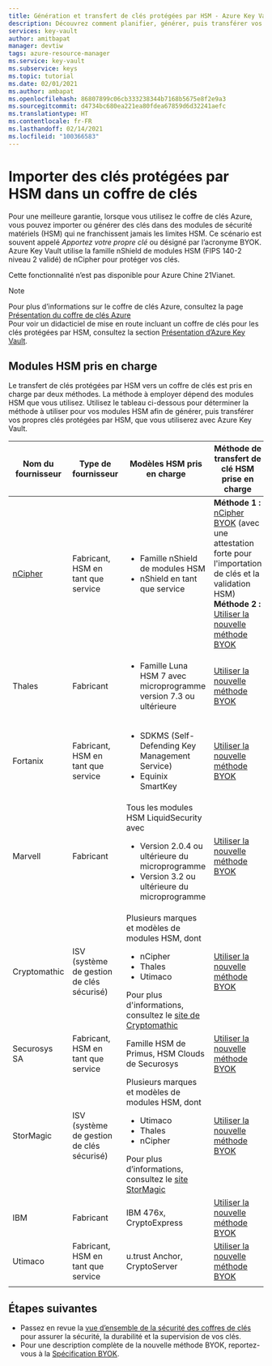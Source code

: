 ```yaml
---
title: Génération et transfert de clés protégées par HSM - Azure Key Vault
description: Découvrez comment planifier, générer, puis transférer vos propres clés protégées par HSM à utiliser avec Azure Key Vault. Cette méthode est également appelée BYOK (Bring Your Own Key, ou apportez votre propre clé).
services: key-vault
author: amitbapat
manager: devtiw
tags: azure-resource-manager
ms.service: key-vault
ms.subservice: keys
ms.topic: tutorial
ms.date: 02/01/2021
ms.author: ambapat
ms.openlocfilehash: 86807899c06cb333238344b7168b5675e8f2e9a3
ms.sourcegitcommit: d4734bc680ea221ea80fdea67859d6d32241aefc
ms.translationtype: HT
ms.contentlocale: fr-FR
ms.lasthandoff: 02/14/2021
ms.locfileid: "100366583"
---
```

# <a name="import-hsm-protected-keys-to-key-vault"></a>Importer des clés protégées par HSM dans un coffre de clés

Pour une meilleure garantie, lorsque vous utilisez le coffre de clés Azure, vous pouvez importer ou générer des clés dans des modules de sécurité matériels (HSM) qui ne franchissent jamais les limites HSM. Ce scénario est souvent appelé *Apportez votre propre clé* ou désigné par l’acronyme BYOK. Azure Key Vault utilise la famille nShield de modules HSM (FIPS 140-2 niveau 2 validé) de nCipher pour protéger vos clés.

Cette fonctionnalité n’est pas disponible pour Azure Chine 21Vianet.

> [!NOTE]
> Pour plus d’informations sur le coffre de clés Azure, consultez la page [Présentation du coffre de clés Azure](../general/overview.md)  
> Pour voir un didacticiel de mise en route incluant un coffre de clés pour les clés protégées par HSM, consultez la section [ Présentation d’Azure Key Vault](../general/overview.md).

## <a name="supported-hsms"></a>Modules HSM pris en charge

Le transfert de clés protégées par HSM vers un coffre de clés est pris en charge par deux méthodes. La méthode à employer dépend des modules HSM que vous utilisez. Utilisez le tableau ci-dessous pour déterminer la méthode à utiliser pour vos modules HSM afin de générer, puis transférer vos propres clés protégées par HSM, que vous utiliserez avec Azure Key Vault. 

|Nom du fournisseur|Type de fournisseur|Modèles HSM pris en charge|Méthode de transfert de clé HSM prise en charge|
|---|---|---|---|
|[nCipher](https://www.ncipher.com/products/key-management/cloud-microsoft-azure)|Fabricant,<br/>HSM en tant que service|<ul><li>Famille nShield de modules HSM</li><li>nShield en tant que service</ul>|**Méthode 1 :** [nCipher BYOK](hsm-protected-keys-ncipher.md) (avec une attestation forte pour l'importation de clés et la validation HSM)<br/>**Méthode 2 :** [Utiliser la nouvelle méthode BYOK](hsm-protected-keys-byok.md) |
|Thales|Fabricant|<ul><li>Famille Luna HSM 7 avec microprogramme version 7.3 ou ultérieure</li></ul>| [Utiliser la nouvelle méthode BYOK](hsm-protected-keys-byok.md)|
|Fortanix|Fabricant,<br/>HSM en tant que service|<ul><li>SDKMS (Self-Defending Key Management Service)</li><li>Equinix SmartKey</li></ul>|[Utiliser la nouvelle méthode BYOK](hsm-protected-keys-byok.md)|
|Marvell|Fabricant|Tous les modules HSM LiquidSecurity avec<ul><li>Version 2.0.4 ou ultérieure du microprogramme</li><li>Version 3.2 ou ultérieure du microprogramme</li></ul>|[Utiliser la nouvelle méthode BYOK](hsm-protected-keys-byok.md)|
|Cryptomathic|ISV (système de gestion de clés sécurisé)|Plusieurs marques et modèles de modules HSM, dont<ul><li>nCipher</li><li>Thales</li><li>Utimaco</li></ul>Pour plus d'informations, consultez le [site de Cryptomathic](https://www.cryptomathic.com/azurebyok)|[Utiliser la nouvelle méthode BYOK](hsm-protected-keys-byok.md)|
|Securosys SA|Fabricant,<br/>HSM en tant que service|Famille HSM de Primus, HSM Clouds de Securosys|[Utiliser la nouvelle méthode BYOK](hsm-protected-keys-byok.md)|
|StorMagic|ISV (système de gestion de clés sécurisé)|Plusieurs marques et modèles de modules HSM, dont<ul><li>Utimaco</li><li>Thales</li><li>nCipher</li></ul>Pour plus d’informations, consultez le [site StorMagic](https://stormagic.com/doc/svkms/Content/Integrations/Azure_KeyVault_BYOK.htm)|[Utiliser la nouvelle méthode BYOK](hsm-protected-keys-byok.md)|
|IBM|Fabricant|IBM 476x, CryptoExpress|[Utiliser la nouvelle méthode BYOK](hsm-protected-keys-byok.md)|
|Utimaco|Fabricant,<br/>HSM en tant que service|u.trust Anchor, CryptoServer|[Utiliser la nouvelle méthode BYOK](hsm-protected-keys-byok.md)|
|||||

## <a name="next-steps"></a>Étapes suivantes

* Passez en revue la [vue d’ensemble de la sécurité des coffres de clés](../general/security-overview.md) pour assurer la sécurité, la durabilité et la supervision de vos clés.
* Pour une description complète de la nouvelle méthode BYOK, reportez-vous à la [Spécification BYOK](./byok-specification.md).